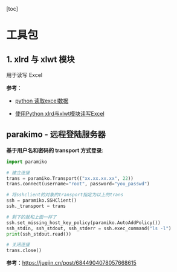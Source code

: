 [toc]

# 工具包

## 1. xlrd 与 xlwt 模块

用于读写 Excel

**参考**：

- [python 读取excel数据](https://blog.csdn.net/xm_csdn/article/details/52297971)

- [使用Python xlrd与xlwt模块读写Excel](https://blog.csdn.net/qq_21391921/article/details/77813552)

## parakimo - 远程登陆服务器

**基于用户名和密码的 transport 方式登录**:

```python
import paramiko

# 建立连接
trans = paramiko.Transport(("xx.xx.xx.xx", 22))
trans.connect(username="root", password="you_passwd")

# 将sshclient的对象的transport指定为以上的trans
ssh = paramiko.SSHClient()
ssh._transport = trans

# 剩下的就和上面一样了
ssh.set_missing_host_key_policy(paramiko.AutoAddPolicy())
ssh_stdin, ssh_stdout, ssh_stderr = ssh.exec_command("ls -l")
print(ssh_stdout.read())

# 关闭连接
trans.close()

```



**参考**：https://juejin.cn/post/6844904078057668615
